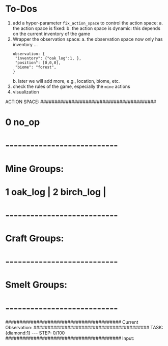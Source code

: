 # To-Dos

1. add a hyper-parameter `fix_action_space` to control the action space:
   a. the action space is fixed: 
   b. the action space is dynamic: this depends on the current inventory of the game
2. Wrapper the observation space: 
   a. the observation space now only has inventory ... 
   ```
   observation: {
    "inventory": {"oak_log":1, },
    "position": [0,0,0],
    "biome": "forest",
   }
   ```
   b. later we will add more, e.g., location, biome, etc.
3. check the rules of the game, especially the `mine` actions 
4. visualization 

ACTION SPACE:
#########################################
# 0 no_op
# ---------------------------
# Mine Groups:
# 1 oak_log | 2 birch_log | 
# ---------------------------
# Craft Groups: 
# ---------------------------
# Smelt Groups: 
# ---------------------------
#########################################
Current Observation: 
#########################################
TASK: {diamond:1} --- STEP: 0/100 
#########################################
Input: 
